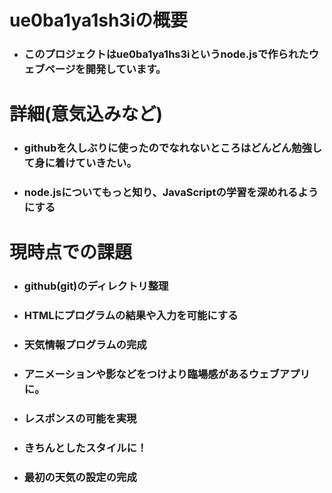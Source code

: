# ue0ba1ya1sh3iの概要
* ### このプロジェクトはue0ba1ya1hs3iというnode.jsで作られたウェブページを開発しています。

# 詳細(意気込みなど)
* ### githubを久しぶりに使ったのでなれないところはどんどん勉強して身に着けていきたい。
* ### node.jsについてもっと知り、JavaScriptの学習を深めれるようにする

# 現時点での課題
* ### github(git)のディレクトリ整理
* ### HTMLにプログラムの結果や入力を可能にする
* ### 天気情報プログラムの完成
* ### アニメーションや影などをつけより臨場感があるウェブアプリに。
* ### レスポンスの可能を実現
* ### きちんとしたスタイルに！
* ### 最初の天気の設定の完成